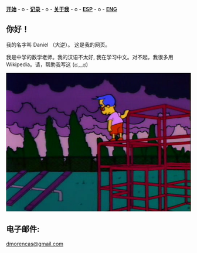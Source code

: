 [**开始**](CHindex.html)  - o -    [**记录**](CHArchivos.html)  - o -      [**关于我**](CHSobremi.html)  - o -    [**ESP**](/index.html)   - o -    [**ENG**](/ENG/ENGindex.html) 

## 你好！
我的名字叫 Daniel （大逆）。 这是我的网页。

我是中学的数学老师。我的汉语不太好, 我在学习中文。对不起，我很多用 Wikipedia。请，帮助我写这 (ಥ﹏ಥ)


![YO](/MetaArchivos/Sad_Milhouse.png)

## 电子邮件:
dmorencas@gmail.com


